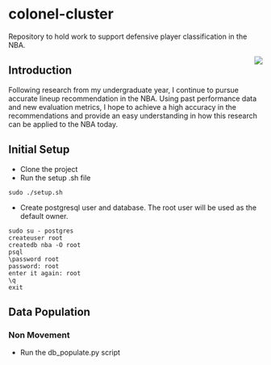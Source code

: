 # colonel-cluster
Repository to hold work to support defensive player classification in the NBA.

<img src="http://vignette3.wikia.nocookie.net/dragon-rap-battles/images/2/2d/Colonel_Sanders.png/revision/latest?cb=20151109181735" align="right" />

## Introduction

Following research from my undergraduate year, I continue to pursue accurate lineup recommendation in the NBA. Using past performance data and new evaluation metrics, I hope to achieve a high accuracy in the recommendations and provide an easy understanding in how this research can be applied to the NBA today.

## Initial Setup
- Clone the project
- Run the setup .sh file
```
sudo ./setup.sh
```
- Create postgresql user and database. The root user will be used as the default owner.
```
sudo su - postgres
createuser root
createdb nba -O root
psql
\password root
password: root
enter it again: root
\q
exit
```

## Data Population

### Non Movement
- Run the db_populate.py script
